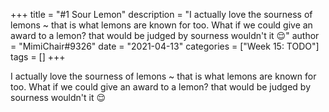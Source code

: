 +++
title = "#1 Sour Lemon"
description = "I actually love the sourness of lemons ~ that is what lemons are known for too. What if we could give an award to a lemon? that would be judged by sourness wouldn't it 😌"
author = "MimiChair#9326"
date = "2021-04-13"
categories = ["Week 15: TODO"]
tags = []
+++

I actually love the sourness of lemons ~ that is what lemons are known for too. What if we could give an award to a lemon? that would be judged by sourness wouldn't it 😌
